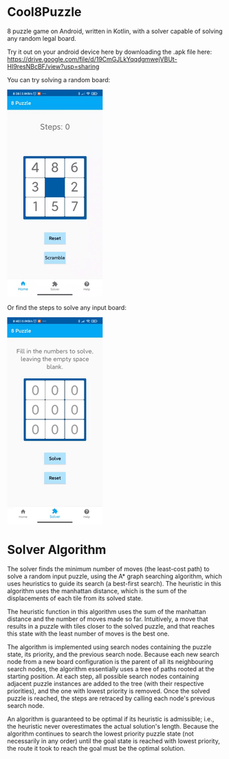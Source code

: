 # Cool8Puzzle
8 puzzle game on Android, written in Kotlin, with a solver capable of solving any random legal board. 

Try it out on your android device here by downloading the .apk file here: https://drive.google.com/file/d/19CmGJLkYqqdgmwejVBUt-HI9resNBcBF/view?usp=sharing

You can try solving a random board: 

![game play](Files/screenrecording1.gif)
    

Or find the steps to solve any input board:

![puzzle solver](Files/screenrecording2.gif)


# Solver Algorithm
The solver finds the minimum number of moves (the least-cost path) to solve a random input puzzle, using the A* graph searching algorithm, which uses heuristics to guide its search (a best-first search). The heuristic in this algorithm uses the manhattan distance, which is the sum of the displacements of each tile from its solved state. 

The heuristic function in this algorithm uses the sum of the manhattan distance and the number of moves made so far. Intuitively, a move that results in a puzzle with tiles closer to the solved puzzle, and that reaches this state with the least number of moves is the best one. 

The algorithm is implemented using search nodes containing the puzzle state, its priority, and the previous search node. Because each new search node from a new board configuration is the parent of all its neighbouring search nodes, the algorithm essentially uses a tree of paths rooted at the starting position. At each step, all possible search nodes containing adjacent puzzle instances are added to the tree (with their respective priorities), and the one with lowest priority is removed. Once the solved puzzle is reached, the steps are retraced by calling each node's previous search node. 

An algorithm is guaranteed to be optimal if its heuristic is admissible; i.e., the heuristic never overestimates the actual solution's length. Because the algorithm continues to search the lowest priority puzzle state (not necessarily in any order) until the goal state is reached with lowest priority, the route it took to reach the goal must be the optimal solution. 
